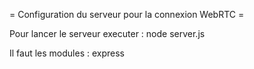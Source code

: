 = Configuration du serveur pour la connexion WebRTC =

Pour lancer le serveur executer :
node server.js

Il faut les modules :
express


